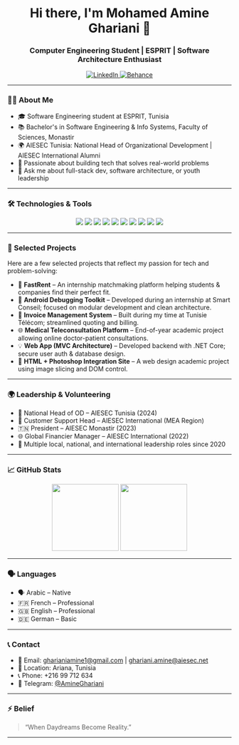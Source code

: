 <!-- Profile Header -->
<h1 align="center">Hi there, I'm Mohamed Amine Ghariani 👋</h1>
<h3 align="center">Computer Engineering Student | ESPRIT | Software Architecture Enthusiast</h3>

<p align="center">
  <a href="https://www.linkedin.com/in/mohamed-amine-ghariani/">
    <img src="https://img.shields.io/badge/LinkedIn-blue?logo=linkedin&style=for-the-badge" alt="LinkedIn"/>
  </a>
  <a href="">
    <img src="https://img.shields.io/badge/Behance-0057FF?logo=behance&style=for-the-badge" alt="Behance"/>
  </a>
</p>

---

### 👨‍💻 About Me

- 🎓 Software Engineering student at ESPRIT, Tunisia
- 📚 Bachelor's in Software Engineering & Info Systems, Faculty of Sciences, Monastir
- 🌍 AIESEC Tunisia: National Head of Organizational Development | AIESEC International Alumni
- 🧠 Passionate about building tech that solves real-world problems
- 💬 Ask me about full-stack dev, software architecture, or youth leadership

---

### 🛠️ Technologies & Tools

<p align="center">
  <img src="https://img.shields.io/badge/HTML5-E34F26?style=for-the-badge&logo=html5&logoColor=white"/>
  <img src="https://img.shields.io/badge/CSS3-1572B6?style=for-the-badge&logo=css3&logoColor=white"/>
  <img src="https://img.shields.io/badge/JavaScript-F7DF1E?style=for-the-badge&logo=javascript&logoColor=black"/>
  <img src="https://img.shields.io/badge/Python-3776AB?style=for-the-badge&logo=python&logoColor=white"/>
  <img src="https://img.shields.io/badge/Java-007396?style=for-the-badge&logo=java&logoColor=white"/>
  <img src="https://img.shields.io/badge/C%2B%2B-00599C?style=for-the-badge&logo=c%2B%2B&logoColor=white"/>
  <img src="https://img.shields.io/badge/CSharp-239120?style=for-the-badge&logo=c-sharp&logoColor=white"/>
  <img src="https://img.shields.io/badge/MySQL-4479A1?style=for-the-badge&logo=mysql&logoColor=white"/>
  <img src="https://img.shields.io/badge/Postman-FF6C37?style=for-the-badge&logo=postman&logoColor=white"/>
  <img src="https://img.shields.io/badge/Git-F05032?style=for-the-badge&logo=git&logoColor=white"/>
</p>

---

### 📌 Selected Projects

Here are a few selected projects that reflect my passion for tech and problem-solving:

- 📱 **FastRent** – An internship matchmaking platform helping students & companies find their perfect fit.
- 📲 **Android Debugging Toolkit** – Developed during an internship at Smart Conseil; focused on modular development and clean architecture.
- 💼 **Invoice Management System** – Built during my time at Tunisie Télécom; streamlined quoting and billing.
- 🌐 **Medical Teleconsultation Platform** – End-of-year academic project allowing online doctor-patient consultations.
- 💡 **Web App (MVC Architecture)** – Developed backend with .NET Core; secure user auth & database design.
- 🎨 **HTML + Photoshop Integration Site** – A web design academic project using image slicing and DOM control.

---

### 🌍 Leadership & Volunteering

- 🌟 National Head of OD – AIESEC Tunisia (2024)
- 💬 Customer Support Head – AIESEC International (MEA Region)
- 🇹🇳 President – AIESEC Monastir (2023)
- 🌐 Global Financier Manager – AIESEC International (2022)
- 💼 Multiple local, national, and international leadership roles since 2020

---

### 📈 GitHub Stats

<p align="center">
  <img src="https://github-readme-stats.vercel.app/api?username=amine2zz&show_icons=true&theme=radical" height="150"/>
  <img src="https://github-readme-stats.vercel.app/api/top-langs/?username=amine2zz&layout=compact&theme=radical" height="150"/>
</p>

---

### 🗣️ Languages

- 🗣 Arabic – Native
- 🇫🇷 French – Professional
- 🇬🇧 English – Professional
- 🇩🇪 German – Basic

---

### 📞 Contact

- 📧 Email: gharianiamine1@gmail.com | ghariani.amine@aiesec.net
- 📍 Location: Ariana, Tunisia
- 📞 Phone: +216 99 712 634
- 💬 Telegram: [@AmineGhariani](@AmineGhariani)

---

### ⚡ Belief

> “When Daydreams Become Reality.” 

---
